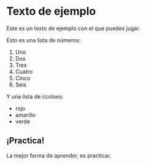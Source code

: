 # Texto de ejemplo

Este es un texto de ejemplo con el que puedes jugar.

Esto es una lista de números:

1. Uno
2. Dos 
3. Tres
4. Cuatro
5. Cinco
6. Seis

Y una lista de ccoloes:

- rojo
- amarillo
- verde

## ¡Practica!

La mejor forma de aprender, es practicar.
